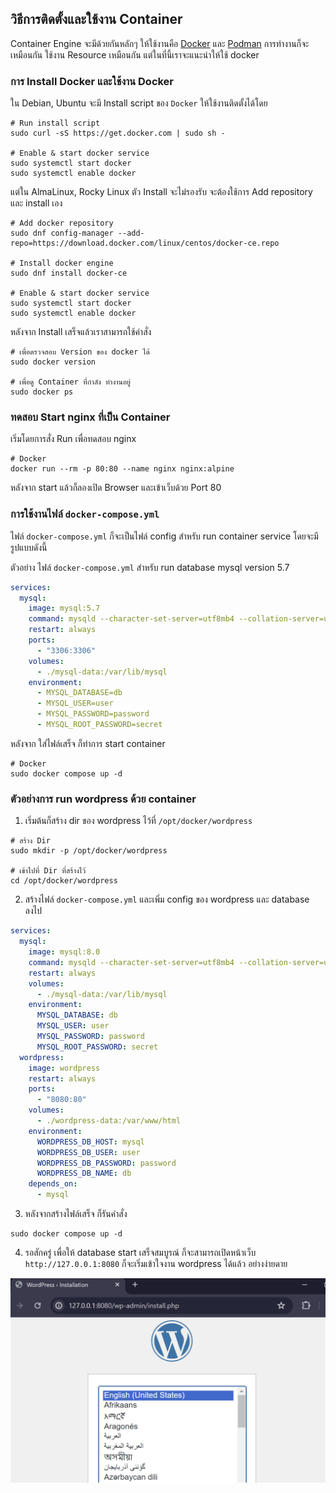 ## วิธีการติดตั้งและใช้งาน Container

Container Engine จะมีด้วยกันหลักๆ ให้ใช้งานคือ [Docker](https://www.docker.com/) และ [Podman](https://podman.io/)
การทำงานก็จะเหมือนกัน ใช้งาน Resource เหมือนกัน แต่ในที่นี้เราจะแนะนำให้ใช้ docker

### การ Install Docker และใช้งาน Docker

ใน Debian, Ubuntu จะมี Install script ของ `Docker` ให้ใช้งานติดตั้งได้โดย
```
# Run install script
sudo curl -sS https://get.docker.com | sudo sh -

# Enable & start docker service
sudo systemctl start docker
sudo systemctl enable docker
```

แต่ใน AlmaLinux, Rocky Linux ตัว Install จะไม่รองรับ จะต้องใช้การ Add repository และ install เอง
```
# Add docker repository
sudo dnf config-manager --add-repo=https://download.docker.com/linux/centos/docker-ce.repo

# Install docker engine
sudo dnf install docker-ce

# Enable & start docker service
sudo systemctl start docker
sudo systemctl enable docker
```

หลังจาก Install เสร็จแล้วเราสามารถใช้คำสั่ง
```
# เพื่อตรวจสอบ Version ของ docker ได้ 
sudo docker version

# เพื่อดู Container ที่กำลัง ทำงานอยู่
sudo docker ps
```

### ทดสอบ Start nginx ที่เป็น Container

เริ่มโดยการสั่ง Run เพื่อทดสอบ nginx

```
# Docker
docker run --rm -p 80:80 --name nginx nginx:alpine
```

หลังจาก start แล้วก็ลองเปิด Browser และเข้าเว็บด้วย Port 80

### การใช้งานไฟล์ `docker-compose.yml`

ไฟล์ `docker-compose.yml` ก็จะเป็นไฟล์ config สำหรับ run container service โดยจะมีรูปแบบดังนี้

ตัวอย่าง ไฟล์ `docker-compose.yml` สำหรับ run database mysql version 5.7
```yaml
services:
  mysql:
    image: mysql:5.7
    command: mysqld --character-set-server=utf8mb4 --collation-server=utf8mb4_unicode_ci
    restart: always
    ports:
      - "3306:3306"
    volumes:
      - ./mysql-data:/var/lib/mysql
    environment:
      - MYSQL_DATABASE=db
      - MYSQL_USER=user
      - MYSQL_PASSWORD=password
      - MYSQL_ROOT_PASSWORD=secret
```

หลังจาก ใส่ไฟล์เสร็จ ก็ทำการ start container
```
# Docker
sudo docker compose up -d
```

### ตัวอย่างการ run wordpress ด้วย container

1. เริ่มต้นก็สร้าง dir ของ wordpress ไว้ที่ `/opt/docker/wordpress`
```
# สร้าง Dir
sudo mkdir -p /opt/docker/wordpress

# เข้าไปที่ Dir ที่สร้างไว้
cd /opt/docker/wordpress
``` 

2. สร้างไฟล์ `docker-compose.yml` และเพิ่ม config ของ wordpress และ database ลงไป
```yaml
services:
  mysql:
    image: mysql:8.0
    command: mysqld --character-set-server=utf8mb4 --collation-server=utf8mb4_unicode_ci
    restart: always
    volumes:
      - ./mysql-data:/var/lib/mysql
    environment:
      MYSQL_DATABASE: db
      MYSQL_USER: user
      MYSQL_PASSWORD: password
      MYSQL_ROOT_PASSWORD: secret
  wordpress:
    image: wordpress
    restart: always
    ports:
      - "8080:80"
    volumes:
      - ./wordpress-data:/var/www/html
    environment:
      WORDPRESS_DB_HOST: mysql
      WORDPRESS_DB_USER: user
      WORDPRESS_DB_PASSWORD: password
      WORDPRESS_DB_NAME: db
    depends_on:
      - mysql
```

3. หลังจากสร้างไฟล์เสร็จ ก็รันคำสั่ง
```
sudo docker compose up -d
```

4. รอสักครู่ เพื่อให้ database start เสร็จสมบูรณ์ ก็จะสามารถเปิดหน้าเว็บ ```http://127.0.0.1:8080``` ก็จะเริ่มเข้าใจงาน wordpress ได้แล้ว อย่างง่ายดาย

![Wordpress](assets/wordpress-docker.png)